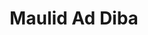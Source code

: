 ---
title: "Maulid Ad Diba"
pubDate: 2024-08-05T05:00:00Z
description: 'Maulid Ad Diba dengan berbagai format.'
price: "Various"
author: "#"
image: '/blog/maulid.jpg'
tags: ["Maulid"]
getStarted: "#"
liveDemo: "#"
---